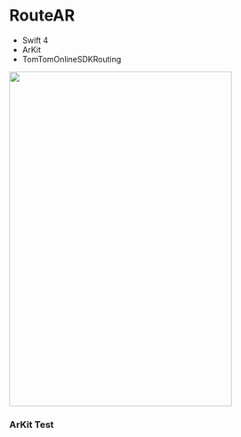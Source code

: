 # RouteAR

* Swift 4
* ArKit
* TomTomOnlineSDKRouting

<img src="/img/route.gif" height="600" width="400" />

### ArKit Test
